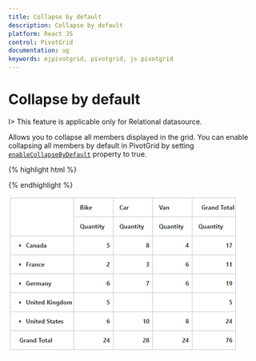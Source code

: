 ```yaml
---
title: Collapse by default
description: Collapse by default
platform: React JS
control: PivotGrid
documentation: ug
keywords: ejpivotgrid, pivotgrid, js pivotgrid
---
```


# Collapse by default

I> This feature is applicable only for Relational datasource.

Allows you to collapse all members displayed in the grid. You can enable collapsing all members by default in PivotGrid by setting [`enableCollapseByDefault`](/api/js/ejpivotgrid#members:enablecollapsebydefault) property to true.

{% highlight html %}
   
<script type="text/babel">
    //..
    $(function(){
        ReactDOM.render(
        <EJ.PivotGrid id="Relational" dataSource= {pivotdataSource} enableCollapseByDefault= {true}></EJ.PivotGrid>,
        document.getElementById('PivotGrid1')
        );
    });
</script>

{% endhighlight %}

![](Collapsed-By-Default_images/Collapse-members.png)

